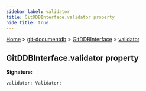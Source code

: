 ```yaml
---
sidebar_label: validator
title: GitDDBInterface.validator property
hide_title: true
---
```


[Home](./index.md) &gt; [git-documentdb](./git-documentdb.md) &gt; [GitDDBInterface](./git-documentdb.gitddbinterface.md) &gt; [validator](./git-documentdb.gitddbinterface.validator.md)

## GitDDBInterface.validator property

<b>Signature:</b>

```typescript
validator: Validator;
```
